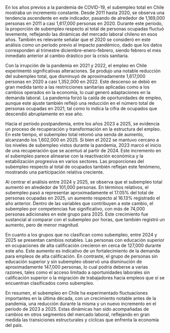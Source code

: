 En los años previos a la pandemia de COVID-19, el subempleo total en Chile mostraba un incremento constante. Desde 2011 hasta 2020, se observa una tendencia ascendente en este indicador, pasando de alrededor de 1,169,000 personas en 2011 a casi 1,617,000 personas en 2020. Durante este período, la proporción de subempleo respecto al total de personas ocupadas fluctuó levemente, reflejando las dinámicas del mercado laboral chileno en esos años. También es relevante señalar que el 2020 se consideró en este análisis como un periodo previo al impacto pandémico, dado que los datos corresponden al trimestre diciembre-enero-febrero, siendo febrero el mes inmediato anterior al cambio drástico por la crisis sanitaria.

Con la irrupción de la pandemia en 2021 y 2022, el empleo en Chile experimentó significativas alteraciones. Se produjo una notable reducción del subempleo total, que disminuyó de aproximadamente 1,617,000 personas en 2020 a casi 1,352,000 en 2022. Este descenso se debió en gran medida tanto a las restricciones sanitarias aplicadas como a los cambios operados en la economía, lo cual generó adaptaciones en la demanda laboral. La pandemia forzó la caída de oportunidades de empleo, aunque este ajuste también reflejó una reducción en el número total de personas ocupadas en 2021, tal como lo indica la cifra de ocupados que descendió abruptamente en ese año.

Hacia el período postpandemia, entre los años 2023 a 2025, se evidencia un proceso de recuperación y transformación en la estructura del empleo. En este tiempo, el subempleo total retomó una senda de aumento, alcanzando los 1,602,000 en 2025. Si bien el 2022 se mantuvo cercano a los niveles de subempleo vistos durante la pandemia, 2023 marcó el inicio de una recuperación que se acentuó al partir de 2024. Este incremento en el subempleo parece alinearse con la reactivación económica y la estabilización progresiva en varios sectores. Las proporciones del subempleo respecto al total de ocupados también reflejan este fenómeno, mostrando una participación relativa creciente.

Al centrar el análisis entre 2024 y 2025, se observa que el subempleo total aumentó en alrededor de 101,000 personas. En términos relativos, el subempleo pasó a representar aproximadamente el 17.05% del total de personas ocupadas en 2025, un aumento respecto al 16.13% registrado el año anterior. Dentro de las variables que contribuyen a este cambio, el subempleo por competencias fue significativo, con más de 74,000 personas adicionales en este grupo para 2025. Este crecimiento fue sustancial al comparar con el subempleo por horas, que también registró un aumento, pero de menor magnitud.

En cuanto a los grupos que no clasifican como subempleo, entre 2024 y 2025 se presentan cambios notables. Las personas con educación superior en ocupaciones de alta calificación crecieron en cerca de 127,000 durante este año. Este aumento es indicativo de un fortalecimiento de la demanda para empleos de alta calificación. En contraste, el grupo de personas sin educación superior y sin subempleo observó una disminución de aproximadamente 147,000 personas, lo cual podría deberse a varias razones, tales como el acceso limitado a oportunidades laborales sin calificación superior o la migración de trabajadores hacia empleos que sí se encuentran clasificados como subempleo.

En resumen, el subempleo en Chile ha experimentado fluctuaciones importantes en la última década, con un crecimiento notable antes de la pandemia, una reducción durante la misma y un nuevo incremento en el periodo de 2023 a 2025. Estas dinámicas han sido acompañadas de cambios en otros segmentos del mercado laboral, reflejando en gran medida las transiciones estructurales y cíclicas que enfrenta la economía del país.
